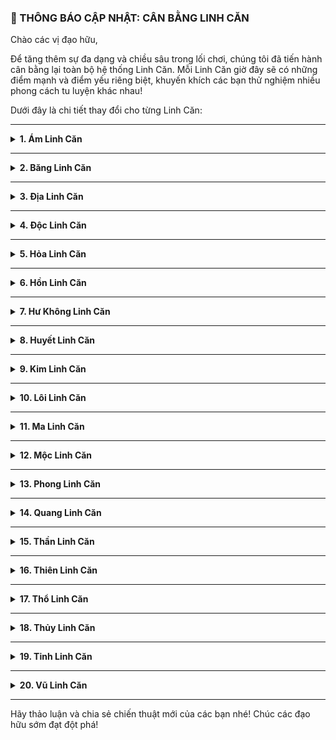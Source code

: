 ### **📢 THÔNG BÁO CẬP NHẬT: CÂN BẰNG LINH CĂN**

Chào các vị đạo hữu,

Để tăng thêm sự đa dạng và chiều sâu trong lối chơi, chúng tôi đã tiến hành cân bằng lại toàn bộ hệ thống Linh Căn. Mỗi Linh Căn giờ đây sẽ có những điểm mạnh và điểm yếu riêng biệt, khuyến khích các bạn thử nghiệm nhiều phong cách tu luyện khác nhau\!

Dưới đây là chi tiết thay đổi cho từng Linh Căn:

-----

<details>
<summary><b>1. Ám Linh Căn</b></summary>
<br>

  - **Mô tả:** Nhìn thấu hư vọng, đánh đổi sinh mệnh và phòng ngự để có sức mạnh chí tử.
  - **`Ưu điểm:`**
      - **Tăng Công Kích** (+15%)
      - **Tăng Tỷ Lệ Bạo Kích** (+10%)
      - **Tăng Tỷ Lệ Chính Xác** (+5%)
  - **`Nhược điểm:`**
      - **Giảm Sinh Lực** (-15%)
      - **Giảm Phòng Ngự** (-10%)
        </details>

-----

<details>
<summary><b>2. Băng Linh Căn</b></summary>
<br>

  - **Mô tả:** Thân thể vững chắc, lạnh như tuyết phủ, có sức kháng cao nhưng sức mạnh bùng nổ và tốc độ bị suy giảm.
  - **`Ưu điểm:`**
      - **Tăng Phòng Ngự** (+20%)
      - **Tăng Sinh Lực** (+10%)
      - **Tăng Kháng Bạo Kích** (+15%)
  - **`Nhược điểm:`**
      - **Giảm Tốc Độ** (-15%)
      - **Giảm Sát Thương Bạo Kích** (-20%)
        </details>

-----

<details>
<summary><b>3. Địa Linh Căn</b></summary>
<br>

  - **Mô tả:** Kiên định như núi, sinh lực và phòng ngự cao, nhưng lại rất chậm chạp và khó né tránh.
  - **`Ưu điểm:`**
      - **Tăng Sinh Lực** (+20%)
      - **Tăng Phòng Ngự** (+15%)
      - **Tăng Kháng Bạo Kích** (+10%)
  - **`Nhược điểm:`**
      - **Giảm Tốc Độ** (-15%)
      - **Giảm Tỷ Lệ Né Tránh** (-5%)
        </details>

-----

<details>
<summary><b>4. Độc Linh Căn</b></summary>
<br>

  - **Mô tả:** Mang độc tính chết chóc, dễ đột phá và hút máu, song thân thể hao mòn và dễ bị bạo kích.
  - **`Ưu điểm:`**
      - **Tăng Sát Thương Bạo Kích** (+30%)
      - **Tăng Tỷ Lệ Hút Máu** (+10%)
      - **Tăng Tỷ Lệ Đột Phá** (+5%)
  - **`Nhược điểm:`**
      - **Giảm Sinh Lực** (-15%)
      - **Giảm Kháng Bạo Kích** (-10%)
        </details>

-----

<details>
<summary><b>5. Hỏa Linh Căn</b></summary>
<br>

  - **Mô tả:** Sức mạnh cuồng bạo, nhưng khó giữ vững phòng ngự và dễ bị phản đòn.
  - **`Ưu điểm:`**
      - **Tăng Công Kích** (+20%)
      - **Tăng Sát Thương Bạo Kích** (+25%)
      - **Tăng Tỷ Lệ Hút Máu** (+5%)
  - **`Nhược điểm:`**
      - **Giảm Phòng Ngự** (-15%)
      - **Giảm Kháng Phản Đòn** (-10%)
        </details>

-----

<details>
<summary><b>6. Hồn Linh Căn</b></summary>
<br>

  - **Mô tả:** Tu luyện cực nhanh, khó bị né, nhưng sức công kích phai nhạt và giáp yếu.
  - **`Ưu điểm:`**
      - **Tăng Tốc Độ Tu Luyện** (+50%)
      - **Tăng Tỷ Lệ Chính Xác** (+10%)
  - **`Nhược điểm:`**
      - **Giảm Công Kích** (-15%)
      - **Giảm Phòng Ngự** (-10%)
        </details>

-----

<details>
<summary><b>7. Hư Không Linh Căn</b></summary>
<br>

  - **Mô tả:** Ban trí tuệ và cơ duyên, tu luyện nhanh nhưng sức mạnh tấn công và thân thể đều yếu ớt.
  - **`Ưu điểm:`**
      - **Tăng Tốc Độ Tu Luyện** (+20%)
      - **Tăng Tỷ Lệ Đột Phá** (+2%)
  - **`Nhược điểm:`**
      - **Giảm Công Kích** (-15%)
      - **Giảm Phòng Ngự** (-10%)
        </details>

-----

<details>
<summary><b>8. Huyết Linh Căn</b></summary>
<br>

  - **Mô tả:** Máu huyết sôi trào, mạnh mẽ và có khả năng hồi phục, nhưng phòng thủ yếu và dễ bị phản đòn.
  - **`Ưu điểm:`**
      - **Tăng Sinh Lực** (+20%)
      - **Tăng Tỷ Lệ Hút Máu** (+15%)
      - **Tăng Công Kích** (+10%)
  - **`Nhược điểm:`**
      - **Giảm Phòng Ngự** (-15%)
      - **Giảm Kháng Phản Đòn** (-5%)
        </details>

-----

<details>
<summary><b>9. Kim Linh Căn</b></summary>
<br>

  - **Mô tả:** Thân thể rắn chắc như thép, kháng hiệu ứng cao nhưng tốc độ chậm và khó hút máu.
  - **`Ưu điểm:`**
      - **Tăng Phòng Ngự** (+25%)
      - **Tăng Kháng Bạo Kích** (+20%)
      - **Tăng Kháng Hút Máu** (+15%)
  - **`Nhược điểm:`**
      - **Giảm Tốc Độ** (-15%)
      - **Giảm Tỷ Lệ Hút Máu** (-5%)
        </details>

-----

<details>
<summary><b>10. Lôi Linh Căn</b></summary>
<br>

  - **Mô tả:** Bùng nổ sức mạnh, tốc độ nhanh nhưng tuổi thọ hao tổn và dễ bị né.
  - **`Ưu điểm:`**
      - **Tăng Công Kích** (+15%)
      - **Tăng Sát Thương Bạo Kích** (+20%)
      - **Tăng Tốc Độ** (+10%)
  - **`Nhược điểm:`**
      - **Giảm Sinh Lực** (-15%)
      - **Giảm Tỷ Lệ Né Tránh** (-5%)
        </details>

-----

<details>
<summary><b>11. Ma Linh Căn</b></summary>
<br>

  - **Mô tả:** Hút sinh khí kẻ khác, nhưng không có giáp che thân và khó né.
  - **`Ưu điểm:`**
      - **Tăng Tỷ Lệ Hút Máu** (+20%)
      - **Tăng Tỷ Lệ Chính Xác** (+10%)
  - **`Nhược điểm:`**
      - **Giảm Phòng Ngự** (-20%)
      - **Giảm Tỷ Lệ Né Tránh** (-5%)
        </details>

-----

<details>
<summary><b>12. Mộc Linh Căn</b></summary>
<br>

  - **Mô tả:** Sống lâu, có khả năng hồi phục, nhưng công kích yếu và khó bạo kích.
  - **`Ưu điểm:`**
      - **Tăng Sinh Lực** (+15%)
      - **Tăng Tốc Độ Tu Luyện** (+5%)
      - **Tăng Tỷ Lệ Hút Máu** (+8%)
  - **`Nhược điểm:`**
      - **Giảm Công Kích** (-15%)
      - **Giảm Tỷ Lệ Bạo Kích** (-5%)
        </details>

-----

<details>
<summary><b>13. Phong Linh Căn</b></summary>
<br>

  - **Mô tả:** Nhanh như cuồng phong, né tránh cao, nhưng phòng thủ yếu và ít chính xác.
  - **`Ưu điểm:`**
      - **Tăng Tốc Độ** (+25%)
      - **Tăng Tỷ Lệ Né Tránh** (+15%)
      - **Tăng Công Kích** (+5%)
  - **`Nhược điểm:`**
      - **Giảm Phòng Ngự** (-15%)
      - **Giảm Tỷ Lệ Chính Xác** (-10%)
        </details>

-----

<details>
<summary><b>14. Quang Linh Căn</b></summary>
<br>

  - **Mô tả:** Trong sáng, kháng tất cả hiệu ứng xấu, nhưng sức công kích phai mờ.
  - **`Ưu điểm:`**
      - **Tăng Kháng Bạo Kích** (+20%)
      - **Tăng Kháng Hút Máu** (+20%)
      - **Tăng Kháng Phản Đòn** (+10%)
  - **`Nhược điểm:`**
      - **Giảm Công Kích** (-20%)
      - **Giảm Sát Thương Bạo Kích** (-10%)
        </details>

-----

<details>
<summary><b>15. Thần Linh Căn</b></summary>
<br>

  - **Mô tả:** Được thiên ý che chở, phòng thủ vững chắc, nhưng sinh mệnh ngắn lại và tốc độ chậm.
  - **`Ưu điểm:`**
      - **Tăng Phòng Ngự** (+10%)
      - **Tăng Kháng Bạo Kích** (+20%)
      - **Tăng Kháng Phản Đòn** (+15%)
  - **`Nhược điểm:`**
      - **Giảm Sinh Lực** (-10%)
      - **Giảm Tốc Độ** (-10%)
        </details>

-----

<details>
<summary><b>16. Thiên Linh Căn</b></summary>
<br>

  - **Mô tả:** Cân bằng mọi mặt, nhưng thiếu khả năng đột phá và hút máu đặc biệt.
  - **`Ưu điểm:`**
      - **Tăng Sinh Lực** (+8%)
      - **Tăng Phòng Ngự** (+8%)
      - **Tăng Công Kích** (+5%)
      - **Tăng Tốc Độ** (+5%)
  - **`Nhược điểm:`**
      - **Giảm Tỷ Lệ Đột Phá** (-3%)
      - **Giảm Tỷ Lệ Hút Máu** (-5%)
        </details>

-----

<details>
<summary><b>17. Thổ Linh Căn</b></summary>
<br>

  - **Mô tả:** Kiên cố như bàn thạch, có khả năng phản đòn nhưng chậm rãi nặng nề và khó né tránh.
  - **`Ưu điểm:`**
      - **Tăng Sinh Lực** (+15%)
      - **Tăng Phòng Ngự** (+10%)
      - **Tăng Tỷ Lệ Phản Đòn** (+10%)
  - **`Nhược điểm:`**
      - **Giảm Tốc Độ** (-15%)
      - **Giảm Tỷ Lệ Né Tránh** (-5%)
        </details>

-----

<details>
<summary><b>18. Thủy Linh Căn</b></summary>
<br>

  - **Mô tả:** Hấp thu linh khí nhanh, nhưng chí mạng khó bùng nổ và không có khả năng hút máu.
  - **`Ưu điểm:`**
      - **Tăng Tốc Độ Tu Luyện** (+20%)
      - **Tăng Tỷ Lệ Đột Phá** (+5%)
      - **Tăng Phòng Ngự** (+5%)
  - **`Nhược điểm:`**
      - **Giảm Tỷ Lệ Bạo Kích** (-5%)
      - **Giảm Tỷ Lệ Hút Máu** (-5%)
        </details>

-----

<details>
<summary><b>19. Tinh Linh Căn</b></summary>
<br>

  - **Mô tả:** Được trời ban cơ duyên đột phá và dễ bạo kích, nhưng thân thể yếu ớt và dễ bị phản đòn.
  - **`Ưu điểm:`**
      - **Tăng Tỷ Lệ Đột Phá** (+5%)
      - **Tăng Tỷ Lệ Bạo Kích** (+10%)
      - **Tăng Công Kích** (+5%)
  - **`Nhược điểm:`**
      - **Giảm Phòng Ngự** (-10%)
      - **Giảm Sinh Lực** (-10%)
      - **Giảm Kháng Phản Đòn** (-5%)
        </details>

-----

<details>
<summary><b>20. Vũ Linh Căn</b></summary>
<br>

  - **Mô tả:** Nhanh nhẹn, né tránh tốt, nhưng sinh lực suy hao và dễ bị bạo kích.
  - **`Ưu điểm:`**
      - **Tăng Tỷ Lệ Né Tránh** (+15%)
      - **Tăng Tốc Độ** (+15%)
  - **`Nhược điểm:`**
      - **Giảm Sinh Lực** (-15%)
      - **Giảm Kháng Bạo Kích** (-5%)
        </details>

-----

Hãy thảo luận và chia sẻ chiến thuật mới của các bạn nhé\! Chúc các đạo hữu sớm đạt đột phá\!
